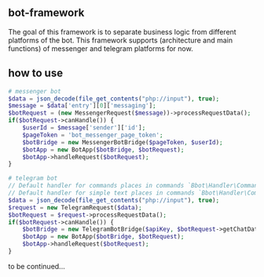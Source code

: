 ## bot-framework
The goal of this framework is to separate business logic from different platforms of the bot. 
This framework supports (architecture and main functions) of messenger and telegram platforms for now.
## how to use
```php
# messenger bot
$data = json_decode(file_get_contents("php://input"), true);
$message = $data['entry'][0]['messaging'];
$botRequest = (new MessengerRequest($message))->processRequestData();
if($botRequest->canHandle()) {
	$userId = $message['sender']['id'];
	$pageToken = 'bot_messenger_page_token';
	$botBridge = new MessengerBotBridge($pageToken, $userId);
	$botApp = new BotApp($botBridge, $botRequest);
	$botApp->handleRequest($botRequest);
}
```

```php
# telegram bot
// Default handler for commands places in commands `Bbot\Handler\CommandsHandler`
// Default handler for simple text places in commands `Bbot\Handler\CommonHandler`
$data = json_decode(file_get_contents("php://input"), true);
$request = new TelegramRequest($data);
$botRequest = $request->processRequestData();
if($botRequest->canHandle()) {
	$botBridge = new TelegramBotBridge($apiKey, $botRequest->getChatData()['id']);
	$botApp = new BotApp($botBridge, $botRequest);
	$botApp->handleRequest($botRequest);
}
```
to be continued...
